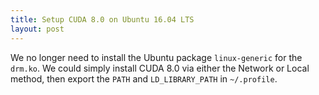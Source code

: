 ```yaml
---
title: Setup CUDA 8.0 on Ubuntu 16.04 LTS
layout: post
---
```


<script type="text/javascript" src="https://cdnjs.cloudflare.com/ajax/libs/mathjax/2.7.0/MathJax.js?config=TeX-AMS-MML_HTMLorMML"></script>
<script type="text/x-mathjax-config">MathJax.Hub.Config({tex2jax: {inlineMath: [['$','$'], ['\\(','\\)']]}});</script>

We no longer need to install the Ubuntu package `linux-generic` for the `drm.ko`. We could simply install CUDA 8.0 via either the Network or Local method, then export the `PATH` and `LD_LIBRARY_PATH` in `~/.profile`. 
